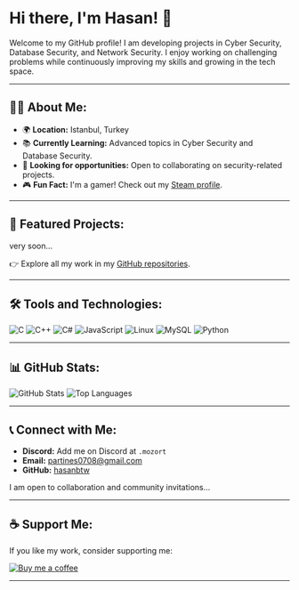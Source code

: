 # Hi there, I'm Hasan! 👋

Welcome to my GitHub profile! I am developing projects in Cyber Security, Database Security, and Network Security. I enjoy working on challenging problems while continuously improving my skills and growing in the tech space.

---

## 👨‍💻 About Me:
- 🌍 **Location:** Istanbul, Turkey
- 📚 **Currently Learning:** Advanced topics in Cyber Security and Database Security.
- 💼 **Looking for opportunities:** Open to collaborating on security-related projects.
- 🎮 **Fun Fact:** I'm a gamer! Check out my [Steam profile](https://steamcommunity.com/profiles/76561198806946457/).

---

## 📂 Featured Projects:

very soon...


👉 Explore all my work in my [GitHub repositories](https://github.com/PartineS?tab=repositories).

---

## 🛠️ Tools and Technologies:

![C](https://img.shields.io/badge/-C-blue?logo=c&logoColor=white)
![C++](https://img.shields.io/badge/-C++-00599C?logo=c%2B%2B&logoColor=white)
![C#](https://img.shields.io/badge/-C%23-239120?logo=c-sharp&logoColor=white)
![JavaScript](https://img.shields.io/badge/-JavaScript-F7DF1E?logo=javascript&logoColor=black)
![Linux](https://img.shields.io/badge/-Linux-FCC624?logo=linux&logoColor=black)
![MySQL](https://img.shields.io/badge/-MySQL-4479A1?logo=mysql&logoColor=white)
![Python](https://img.shields.io/badge/-Python-3776AB?logo=python&logoColor=white)

---

## 📊 GitHub Stats:

![GitHub Stats](https://github-readme-stats.vercel.app/api?username=hasanbtw&show_icons=true&theme=radical)
![Top Languages](https://github-readme-stats.vercel.app/api/top-langs/?username=hasanbtw&layout=compact&theme=radical)

---

## 📞 Connect with Me:

- **Discord:** Add me on Discord at `.mozort`
- **Email:** [partines0708@gmail.com](mailto:partines0708@gmail.com)
- **GitHub:** [hasanbtw](https://github.com/hasanbtw)

I am open to collaboration and community invitations...

---

## ☕ Support Me:
If you like my work, consider supporting me:

[![Buy me a coffee](https://img.shields.io/badge/-Buy%20Me%20a%20Coffee-FFDD00?logo=buy-me-a-coffee&logoColor=black)](https://www.buymeacoffee.com/hasanbtw)

---
